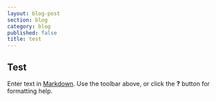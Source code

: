 ```yaml
---
layout: blog-post
section: blog
category: blog
published: false
title: test
---
```

## Test

Enter text in [Markdown](http://daringfireball.net/projects/markdown/). Use the toolbar above, or click the **?** button for formatting help.
